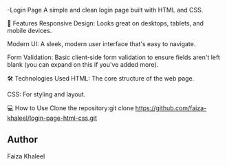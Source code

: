 -Login Page
A simple and clean login page built with HTML and CSS.

🚀 Features
Responsive Design: Looks great on desktops, tablets, and mobile devices.

Modern UI: A sleek, modern user interface that's easy to navigate.

Form Validation: Basic client-side form validation to ensure fields aren't left blank (you can expand on this if you've added more).

🛠️ Technologies Used
HTML: The core structure of the web page.

CSS: For styling and layout.

💻 How to Use
Clone the repository:git clone https://github.com/faiza-khaleel/login-page-html-css.git

## Author
Faiza Khaleel
